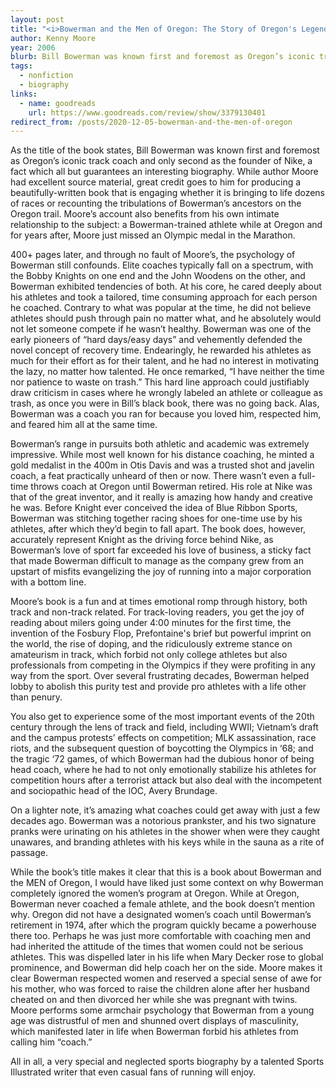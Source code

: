```yaml
---
layout: post
title: "<i>Bowerman and the Men of Oregon: The Story of Oregon's Legendary Coach and Nike's Co-founder</i>"
author: Kenny Moore
year: 2006
blurb: Bill Bowerman was known first and foremost as Oregon’s iconic track coach and only second as the founder of Nike, a fact which all but guarantees an interesting biography. 
tags:
  - nonfiction
  - biography
links:
  - name: goodreads
    url: https://www.goodreads.com/review/show/3379130401
redirect_from: /posts/2020-12-05-bowerman-and-the-men-of-oregon
---
```


As the title of the book states, Bill Bowerman was known first and foremost as Oregon’s iconic track coach and only second as the founder of Nike, a fact which all but guarantees an interesting biography. While author Moore had excellent source material, great credit goes to him for producing a beautifully-written book that is engaging whether it is bringing to life dozens of races or recounting the tribulations of Bowerman’s ancestors on the Oregon trail. Moore’s account also benefits from his own intimate relationship to the subject: a Bowerman-trained athlete while at Oregon and for years after, Moore just missed an Olympic medal in the Marathon.

400+ pages later, and through no fault of Moore’s, the psychology of Bowerman still confounds. Elite coaches typically fall on a spectrum, with the Bobby Knights on one end and the John Woodens on the other, and Bowerman exhibited tendencies of both. At his core, he cared deeply about his athletes and took a tailored, time consuming approach for each person he coached. Contrary to what was popular at the time, he did not believe athletes should push through pain no matter what, and he absolutely would not let someone compete if he wasn’t healthy. Bowerman was one of the early pioneers of “hard days/easy days” and vehemently defended the novel concept of recovery time. Endearingly, he rewarded his athletes as much for their effort as for their talent, and he had no interest in motivating the lazy, no matter how talented. He once remarked, “I have neither the time nor patience to waste on trash.” This hard line approach could justifiably draw criticism in cases where he wrongly labeled an athlete or colleague as trash, as once you were in Bill’s black book, there was no going back. Alas, Bowerman was a coach you ran for because you loved him, respected him, and feared him all at the same time. 

Bowerman’s range in pursuits both athletic and academic was extremely impressive. While most well known for his distance coaching, he minted a gold medalist in the 400m in Otis Davis and was a trusted shot and javelin coach, a feat practically unheard of then or now. There wasn’t even a full-time throws coach at Oregon until Bowerman retired. His role at Nike was that of the great inventor, and it really is amazing how handy and creative he was. Before Knight ever conceived the idea of Blue Ribbon Sports, Bowerman was stitching together racing shoes for one-time use by his athletes, after which they’d begin to fall apart. The book does, however, accurately represent Knight as the driving force behind Nike, as Bowerman’s love of sport far exceeded his love of business, a sticky fact that made Bowerman difficult to manage as the company grew from an upstart of misfits evangelizing the joy of running into a major corporation with a bottom line. 

Moore’s book is a fun and at times emotional romp through history, both track and non-track related. For track-loving readers, you get the joy of reading about milers going under 4:00 minutes for the first time, the invention of the Fosbury Flop, Prefontaine's brief but powerful imprint on the world, the rise of doping, and the ridiculously extreme stance on amateurism in track, which forbid not only college athletes but also professionals from competing in the Olympics if they were profiting in any way from the sport. Over several frustrating decades, Bowerman helped lobby to abolish this purity test and provide pro athletes with a life other than penury. 

You also get to experience some of the most important events of the 20th century through the lens of track and field, including WWII; Vietnam’s draft and the campus protests’ effects on competition; MLK assassination, race riots, and the subsequent question of boycotting the Olympics in ‘68; and the tragic ‘72 games, of which Bowerman had the dubious honor of being head coach, where he had to not only emotionally stabilize his athletes for competition hours after a terrorist attack but also deal with the incompetent and sociopathic head of the IOC, Avery Brundage. 

On a lighter note, it’s amazing what coaches could get away with just a few decades ago. Bowerman was a notorious prankster, and his two signature pranks were urinating on his athletes in the shower when were they caught unawares, and branding athletes with his keys while in the sauna as a rite of passage. 

While the book’s title makes it clear that this is a book about Bowerman and the MEN of Oregon, I would have liked just some context on why Bowerman completely ignored the women’s program at Oregon. While at Oregon, Bowerman never coached a female athlete, and the book doesn’t mention why. Oregon did not have a designated women’s coach until Bowerman’s retirement in 1974, after which the program quickly became a powerhouse there too. Perhaps he was just more comfortable with coaching men and had inherited the attitude of the times that women could not be serious athletes. This was dispelled later in his life when Mary Decker rose to global prominence, and Bowerman did help coach her on the side. Moore makes it clear Bowerman respected women and reserved a special sense of awe for his mother, who was forced to raise the children alone after her husband cheated on and then divorced her while she was pregnant with twins. Moore performs some armchair psychology that Bowerman from a young age was distrustful of men and shunned overt displays of masculinity, which manifested later in life when Bowerman forbid his athletes from calling him “coach.”

All in all, a very special and neglected sports biography by a talented Sports Illustrated writer that even casual fans of running will enjoy.
